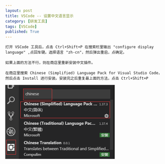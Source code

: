 ```yaml
---
layout: post
title: VSCode -- 设置中文语言显示
category: [研发工具]
tags: [VSCode]
published: True
---
```



    打开 VSCode 工具后，点击 Ctrl+Shift+P 在搜索栏里输出 "configure display language" ,点回车键。选择语言 "zh-cn"，然后弹出重启，点确定。

    如果上面的方法不行，则在商店里重新安装中文插件。

    在商店里搜索 Chinese (Simplified) Language Pack for Visual Studio Code，然后点击 Install 进行安装。安装完之后重复最上面的方法，点击 Ctrl+Shift+P
<left><img src="/public/img/VSCode设置中文语言显示.png"></left>